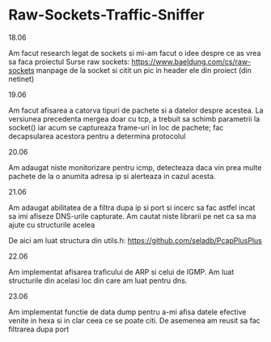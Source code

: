 # Raw-Sockets-Traffic-Sniffer

18.06

Am facut research legat de sockets si mi-am facut o idee despre ce as vrea sa faca proiectul
Surse raw sockets:
https://www.baeldung.com/cs/raw-sockets
manpage de la socket si citit un pic in header ele din proiect (din netinet)

19.06

Am facut afisarea a catorva tipuri de pachete si a datelor  despre acestea.
La versiunea precedenta mergea doar cu tcp, a trebuit sa schimb parametrii la socket()
iar acum se captureaza frame-uri in loc de pachete; fac decapsularea acestora pentru 
a determina protocolul

20.06

Am adaugat niste monitorizare pentru icmp, detecteaza daca vin prea multe pachete de 
la o anumita adresa ip si alerteaza in cazul acesta. 

21.06

Am adaugat abilitatea de a filtra dupa ip si port si incerc sa fac astfel incat sa imi
afiseze DNS-urile capturate. Am cautat niste librarii pe net ca sa ma ajute cu structurile acelea

De aici am luat structura din utils.h: https://github.com/seladb/PcapPlusPlus

22.06

Am implementat afisarea traficului de ARP si celui de IGMP. Am luat structurile din acelasi loc din care
am luat pentru dns.

23.06

Am implementat functie de data dump pentru a-mi afisa datele efective venite in hexa si in clar ceea ce se poate citi.
De asemenea am reusit sa fac filtrarea dupa port